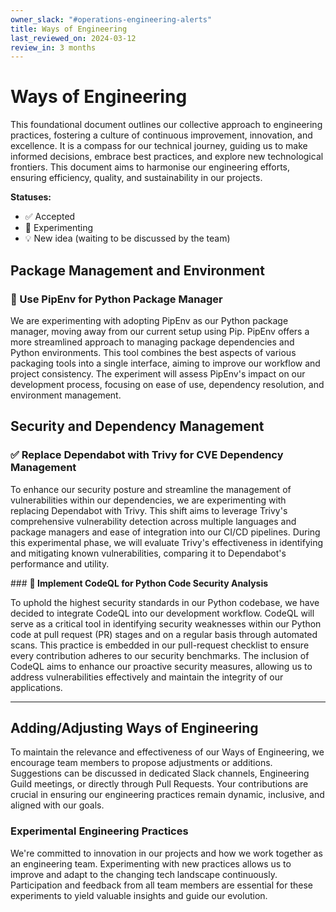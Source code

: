 ```yaml
---
owner_slack: "#operations-engineering-alerts"
title: Ways of Engineering
last_reviewed_on: 2024-03-12
review_in: 3 months
---
```


# Ways of Engineering

This foundational document outlines our collective approach to engineering practices, fostering a culture of continuous improvement, innovation, and excellence. It is a compass for our technical journey, guiding us to make informed decisions, embrace best practices, and explore new technological frontiers. This document aims to harmonise our engineering efforts, ensuring efficiency, quality, and sustainability in our projects.

**Statuses:**

- ✅ Accepted
- 🧪 Experimenting
- 💡 New idea (waiting to be discussed by the team)

## **Package Management and Environment**

### **🧪 Use PipEnv for Python Package Manager**

We are experimenting with adopting PipEnv as our Python package manager, moving away from our current setup using Pip. PipEnv offers a more streamlined approach to managing package dependencies and Python environments. This tool combines the best aspects of various packaging tools into a single interface, aiming to improve our workflow and project consistency. The experiment will assess PipEnv's impact on our development process, focusing on ease of use, dependency resolution, and environment management.

## **Security and Dependency Management**

### **✅  Replace Dependabot with Trivy for CVE Dependency Management**

To enhance our security posture and streamline the management of vulnerabilities within our dependencies, we are experimenting with replacing Dependabot with Trivy. This shift aims to leverage Trivy's comprehensive vulnerability detection across multiple languages and package managers and ease of integration into our CI/CD pipelines. During this experimental phase, we will evaluate Trivy's effectiveness in identifying and mitigating known vulnerabilities, comparing it to Dependabot's performance and utility.

### **🧪 Implement CodeQL for Python Code Security Analysis**

To uphold the highest security standards in our Python codebase, we have decided to integrate CodeQL into our development workflow. CodeQL will serve as a critical tool in identifying security weaknesses within our Python code at pull request (PR) stages and on a regular basis through automated scans. This practice is embedded in our pull-request checklist to ensure every contribution adheres to our security benchmarks. The inclusion of CodeQL aims to enhance our proactive security measures, allowing us to address vulnerabilities effectively and maintain the integrity of our applications.

---

## Adding/Adjusting Ways of Engineering

To maintain the relevance and effectiveness of our Ways of Engineering, we encourage team members to propose adjustments or additions. Suggestions can be discussed in dedicated Slack channels, Engineering Guild meetings, or directly through Pull Requests. Your contributions are crucial in ensuring our engineering practices remain dynamic, inclusive, and aligned with our goals.

### Experimental Engineering Practices

We're committed to innovation in our projects and how we work together as an engineering team. Experimenting with new practices allows us to improve and adapt to the changing tech landscape continuously. Participation and feedback from all team members are essential for these experiments to yield valuable insights and guide our evolution.
